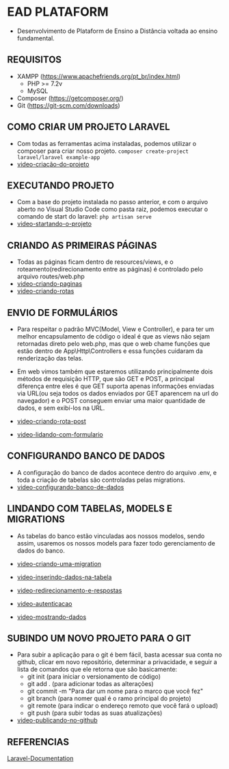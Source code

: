 # EAD PLATAFORM
  - Desenvolvimento de Plataform de Ensino a Distância voltada ao ensino fundamental.

## REQUISITOS
  - XAMPP (https://www.apachefriends.org/pt_br/index.html)
    - PHP >= 7.2v
    - MySQL
  - Composer (https://getcomposer.org/)
  - Git (https://git-scm.com/downloads)

## COMO CRIAR UM PROJETO LARAVEL
  - Com todas as ferramentas acima instaladas, podemos utilizar o composer para criar nosso projeto.
  ``` composer create-project laravel/laravel example-app ```
  - [video-criação-do-projeto](https://watch.screencastify.com/v/pDT7ckEXBu7S4kCYkPy1)

## EXECUTANDO PROJETO
  - Com a base do projeto instalada no passo anterior, e com o arquivo aberto no Visual Studio Code como pasta raiz, podemos executar o comando de start do laravel:
  ``` php artisan serve ```   
  - [video-startando-o-projeto](https://watch.screencastify.com/v/x4fMa459P9zBL16iN1mn)

## CRIANDO AS PRIMEIRAS PÁGINAS
  - Todas as páginas ficam dentro de resources/views, e o roteamento(redirecionamento entre as páginas) é controlado pelo arquivo routes/web.php
  - [video-criando-paginas](https://watch.screencastify.com/v/e1azkWACXTSxc7hCo93l)
  - [video-criando-rotas](https://watch.screencastify.com/v/65HnWRy2v4P43Q20OLeb)

## ENVIO DE FORMULÁRIOS
  - Para respeitar o padrão MVC(Model, View e Controller), e para ter um melhor encapsulamento de código o ideal é que as views não sejam retornadas direto pelo web.php, mas que o web chame funções que estão dentro de App\Http\Controllers e essa funções cuidaram da renderização das telas.
  - Em web vimos também que estaremos utilizando principalmente dois métodos de requisição HTTP, que são GET e POST, a principal diferença entre eles é que GET suporta apenas informações enviadas via URL(ou seja todos os dados enviados por GET aparencem na url do navegador) e o POST conseguem enviar uma maior quantidade de dados, e sem exibí-los na URL.

  - [video-criando-rota-post](https://watch.screencastify.com/v/GWROCSNf5sVs3j5UItou)
  - [video-lidando-com-formulario](https://watch.screencastify.com/v/7XTwqgYGdTOdx8hlr4yh)

## CONFIGURANDO BANCO DE DADOS
  - A configuração do banco de dados acontece dentro do arquivo .env, e toda a criação de tabelas são controladas pelas migrations.
  - [video-configurando-banco-de-dados](https://watch.screencastify.com/v/weRMz3N3xfAW5rEVpjDo)

## LINDANDO COM TABELAS, MODELS E MIGRATIONS
  - As tabelas do banco estão vinculadas aos nossos modelos, sendo assim, usaremos os nossos models para fazer todo gerenciamento de dados do banco.
  
  - [video-criando-uma-migration](https://watch.screencastify.com/v/atH0gvknrEMlfs6u6HZK)
  - [video-inserindo-dados-na-tabela](https://watch.screencastify.com/v/2tlwkXDtNbLOiHMHwh24)
  - [video-redirecionamento-e-respostas](https://watch.screencastify.com/v/fsQxTQ3vI7M1rh6TrUJK)
  - [video-autenticacao](https://watch.screencastify.com/v/lv3gOhq9oNyIWG0LkibB)
  - [video-mostrando-dados](https://watch.screencastify.com/v/PJ7TmgtHGPNE4oBuuhOe)

## SUBINDO UM NOVO PROJETO PARA O GIT
  - Para subir a aplicação para o git é bem fácil, basta acessar sua conta no github, clicar em novo repositório, determinar a privacidade, e seguir a lista de comandos que ele retorna que são basicamente:
    - git init (para iniciar o versionamento de código)
    - git add . (para adicionar todas as alterações)
    - git commit -m "Para dar um nome para o marco que você fez"
    - git branch (para nomer qual é o ramo principal do projeto)
    - git remote (para indicar o endereço remoto que você fará o upload)
    - git push (para subir todas as suas atualizações)
  - [video-publicando-no-github](https://watch.screencastify.com/v/qzrHDp9sFCq2ACaFo250)

## REFERENCIAS
[Laravel-Documentation](https://laravel.com/docs/8.x)